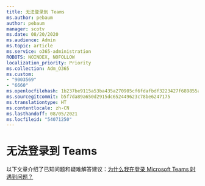 ```yaml
---
title: 无法登录到 Teams
ms.author: pebaum
author: pebaum
manager: scotv
ms.date: 08/20/2020
ms.audience: Admin
ms.topic: article
ms.service: o365-administration
ROBOTS: NOINDEX, NOFOLLOW
localization_priority: Priority
ms.collection: Adm_O365
ms.custom:
- "9003569"
- "6660"
ms.openlocfilehash: 1b237be9115a53ba435a270905cf6fdafbdf3223427f689855aa9029be5a4bbc
ms.sourcegitcommit: b5f7da89a650d2915dc652449623c78be6247175
ms.translationtype: HT
ms.contentlocale: zh-CN
ms.lasthandoff: 08/05/2021
ms.locfileid: "54071250"
---
```

# <a name="cant-sign-in-to-teams"></a>无法登录到 Teams

以下文章介绍了已知问题和疑难解答建议：[为什么我在登录 Microsoft Teams 时遇到问题？](https://support.microsoft.com/office/a02f683b-61a3-4008-9447-ee60c5593b0f)
